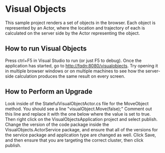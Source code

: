 # Visual Objects
This sample project renders a set of objects in the browser. Each object is represented by an Actor, where the location and trajectory of each is calculated on the server side by the Actor representing the object.

## How to run Visual Objects
Press ctrl+F5 in Visual Studio to run (or just F5 to debug). Once the application has started, go to [http://fqdn:8080/visualobjects](http://fqdn:8082/visualobjects). Try opening it in multiple browser windows or on multiple machines to see how the server-side calculation produces the same result on every screen.

## How to Perform an Upgrade
Look inside of the StatefulVisualObjectActor.cs file for the MoveObject method. You should see a line "visualObject.Move(false);" Comment out this line and replace it with the one below where the value is set to true. Then right click on the VisualObjectsApplication project and select publish. Change the version of the code package inside the VisualObjects.ActorService package, and ensure that all of the versions for the service package and application type are changed as well. Click Save, and then ensure that you are targeting the correct cluster, then click publish.
